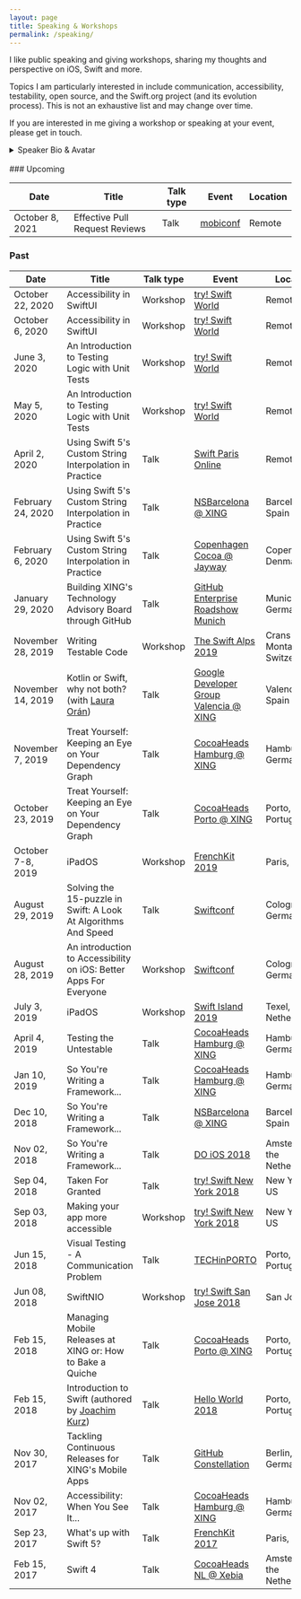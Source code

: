 ```yaml
---
layout: page
title: Speaking & Workshops
permalink: /speaking/
---
```


I like public speaking and giving workshops, sharing my thoughts and
perspective on iOS, Swift and more.

Topics I am particularly interested in include communication, accessibility,
testability, open source, and the Swift.org project (and its evolution process).
This is not an exhaustive list and may change over time.

If you are interested in me giving a workshop or speaking at your event, please
get in touch.

<details>
	<summary>Speaker Bio & Avatar</summary>

<p>
<img src="../assets/general/avatar.jpg" alt="Bas Broek" width="300">
</p>
<p>
Bas is an iOS and macOS developer with a passion for testability, accessibility
and user-centric apps. He cares about communication and collaboration.
</p>
Likes coffee and watches (a lot).
</details>

<br />
### Upcoming

| Date | Title | Talk type | Event | Location |
|-|-|-|-|-|
| October 8, 2021 | Effective Pull Request Reviews | Talk | [mobiconf](https://mobiconf.org) | Remote |


### Past

| Date | Title | Talk type | Event | Location | Slides | Video |
|-|-|-|-|-|-|-|
| October 22, 2020 | Accessibility in SwiftUI | Workshop | [try! Swift World](https://www.tryswift.co/world) | Remote | [x](https://speakerdeck.com/basthomas/accessibility-in-swiftui-better-apps-for-everyone) | - |
| October 6, 2020 | Accessibility in SwiftUI | Workshop | [try! Swift World](https://www.tryswift.co/world) | Remote | [x](https://speakerdeck.com/basthomas/accessibility-in-swiftui-better-apps-for-everyone) | - |
| June 3, 2020 | An Introduction to Testing Logic with Unit Tests | Workshop | [try! Swift World](https://www.tryswift.co/world) | Remote | [x](https://speakerdeck.com/basthomas/an-introduction-to-unit-testing-logic-in-swift) | - |
| May 5, 2020 | An Introduction to Testing Logic with Unit Tests | Workshop | [try! Swift World](https://www.tryswift.co/world) | Remote | [x](https://speakerdeck.com/basthomas/an-introduction-to-unit-testing-logic-in-swift) | - |
| April 2, 2020 | Using Swift 5's Custom String Interpolation in Practice | Talk | [Swift Paris Online](https://www.meetup.com/swiftparis/events/269742426/) | Remote | [x](https://speakerdeck.com/basthomas/swift-5-s-custom-string-interpolation-in-practice) | - |
| February 24, 2020 | Using Swift 5's Custom String Interpolation in Practice | Talk | [NSBarcelona @ XING](https://www.meetup.com/nsbarcelona/events/268855153/) | Barcelona, Spain | [x](https://speakerdeck.com/basthomas/swift-5-s-custom-string-interpolation-in-practice) | - |
| February 6, 2020 | Using Swift 5's Custom String Interpolation in Practice | Talk | [Copenhagen Cocoa @ Jayway](https://www.meetup.com/CopenhagenCocoa/) | Copenhagen, Denmark | [x](https://speakerdeck.com/basthomas/swift-5-s-custom-string-interpolation-in-practice) | - |
| January 29, 2020 | Building XING's Technology Advisory Board through GitHub | Talk | [GitHub Enterprise Roadshow Munich](https://githubenterpriseroadshowmunich.splashthat.com) | Munich, Germany | [x](https://speakerdeck.com/basthomas/building-xings-technology-advisory-board-through-github) | - |
| November 28, 2019 | Writing Testable Code | Workshop | [The Swift Alps 2019](https://theswiftalps.com) | Crans-Montana, Switzerland | [x](https://speakerdeck.com/basthomas/writing-testable-code) | - |
| November 14, 2019 | Kotlin or Swift, why not both? (with [Laura Orán](https://twitter.com/sastresa)) | Talk | [Google Developer Group Valencia @ XING](https://www.meetup.com/GDGValencia/) | Valencia, Spain | [x](https://speakerdeck.com/basthomas/kotlin-or-swift-why-not-both) | - |
| November 7, 2019 | Treat Yourself: Keeping an Eye on Your Dependency Graph | Talk | [CocoaHeads Hamburg @ XING](https://www.meetup.com/CocoaHeads-Hamburg/) | Hamburg, Germany | [x](https://speakerdeck.com/basthomas/treat-yourself-keeping-an-eye-on-your-dependency-graph) | - |
| October 23, 2019 | Treat Yourself: Keeping an Eye on Your Dependency Graph | Talk | [CocoaHeads Porto @ XING](https://www.meetup.com/CocoaHeads-Porto/) | Porto, Portugal | [x](https://speakerdeck.com/basthomas/treat-yourself-keeping-an-eye-on-your-dependency-graph) | - |
| October 7-8, 2019 | iPadOS | Workshop | [FrenchKit 2019](https://frenchkit.fr) | Paris, France | [x](https://speakerdeck.com/basthomas/an-introduction-to-ipados-workshop-5b614f1f-aef8-4aaf-b724-fd7d6695acf1) | - |
| August 29, 2019 | Solving the 15-puzzle in Swift: A Look At Algorithms And Speed | Talk | [Swiftconf](https://swiftconf.com) | Cologne, Germany | [x](https://speakerdeck.com/basthomas/solving-the-15-puzzle-in-swift-a-look-at-algorithms-and-speed) | [x](https://www.youtube.com/watch?v=PgZ3afnuVa4) |
| August 28, 2019 | An introduction to Accessibility on iOS: Better Apps For Everyone | Workshop | [Swiftconf](https://swiftconf.com) | Cologne, Germany | [x](https://speakerdeck.com/basthomas/an-introduction-to-accessibility-on-ios-better-apps-for-everyone) | - |
| July 3, 2019 | iPadOS | Workshop | [Swift Island 2019](https://swiftisland.nl) | Texel, the Netherlands | [x](https://speakerdeck.com/basthomas/an-introduction-to-ipados-workshop) | - |
| April 4, 2019 | Testing the Untestable | Talk | [CocoaHeads Hamburg @ XING](https://www.meetup.com/CocoaHeads-Hamburg/) | Hamburg, Germany | [x](https://speakerdeck.com/basthomas/testing-the-untestable) | - |
| Jan 10, 2019 | So You're Writing a Framework... | Talk | [CocoaHeads Hamburg @ XING](https://www.meetup.com/CocoaHeads-Hamburg/) | Hamburg, Germany | [x](https://speakerdeck.com/basthomas/so-youre-writing-a-framework-dot-dot-dot) | - |
| Dec 10, 2018 | So You're Writing a Framework... | Talk | [NSBarcelona @ XING](https://www.meetup.com/nsbarcelona/) | Barcelona, Spain | [x](https://speakerdeck.com/basthomas/so-youre-writing-a-framework-dot-dot-dot-more-swift-version) | - |
| Nov 02, 2018 | So You're Writing a Framework... | Talk | [DO iOS 2018](https://do-ios.com) | Amsterdam, the Netherlands | [x](https://speakerdeck.com/basthomas/so-youre-writing-a-framework-dot-dot-dot) | [x](https://www.youtube.com/watch?v=V9zmHUlPMfs) |
| Sep 04, 2018 | Taken For Granted | Talk | [try! Swift New York 2018](https://www.tryswift.co/events/2018/nyc) | New York, US | [x](https://speakerdeck.com/basthomas/taken-for-granted) | [x](https://www.youtube.com/watch?v=ePuOrCbIW-o) |
| Sep 03, 2018 | Making your app more accessible | Workshop | [try! Swift New York 2018](https://www.tryswift.co/events/2018/nyc) | New York, US | [x](https://speakerdeck.com/basthomas/accessibility-workshop) | - |
| Jun 15, 2018 | Visual Testing - A Communication Problem | Talk | [TECHinPORTO](https://www.techinporto.com) | Porto, Portugal | [x](https://speakerdeck.com/basthomas/visual-testing-a-communication-problem) | - |
| Jun 08, 2018 | SwiftNIO | Workshop | [try! Swift San Jose 2018](https://www.tryswift.co/events/2018/sanjose) | San Jose, US | [x](https://speakerdeck.com/basthomas/swiftnio) | - |
| Feb 15, 2018 | Managing Mobile Releases at XING or: How to Bake a Quiche | Talk | [CocoaHeads Porto @ XING](https://www.meetup.com/CocoaHeads-Porto) | Porto, Portugal | [x](https://speakerdeck.com/basthomas/managing-mobile-releases-at-xing-or-how-to-bake-a-quiche) | - |
| Feb 15, 2018 | Introduction to Swift (authored by [Joachim Kurz](http://blog.cocoafrog.de)) | Talk | [Hello World 2018](https://helloworldconf.pt) | Porto, Portugal | [x](http://khd2.de/talks/Introduction-to-Swift-Hello-World/HelloWorld_Conf-Introduction_to_Swift.pdf) | - |
| Nov 30, 2017 | Tackling Continuous Releases for XING's Mobile Apps | Talk | [GitHub Constellation](http://githubconstellation.com/berlin/) | Berlin, Germany | [x](https://speakerdeck.com/basthomas/tackling-continuous-releases-for-xings-mobile-apps) | - |
| Nov 02, 2017 | Accessibility: When You See It... | Talk | [CocoaHeads Hamburg @ XING](https://www.meetup.com/CocoaHeads-Hamburg/) | Hamburg, Germany | [x](https://speakerdeck.com/basthomas/accessibility-when-you-see-it-dot-dot-dot) | - |
| Sep 23, 2017 | What's up with Swift 5? | Talk | [FrenchKit 2017](http://2017.frenchkit.fr) | Paris, France | [x](https://speakerdeck.com/basthomas/whats-up-with-swift-5) | [x](https://www.youtube.com/watch?v=XXqZaKodLfA) |
| Feb 15, 2017 | Swift 4 | Talk | [CocoaHeads NL @ Xebia](https://www.meetup.com/CocoaHeadsNL/) | Amsterdam, the Netherlands | [x](https://speakerdeck.com/basthomas/swift-4) | - |
